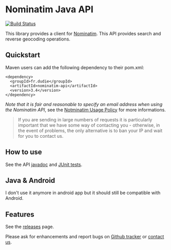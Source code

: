 Nominatim Java API
==================

[![Build Status](https://travis-ci.org/jeremiehuchet/nominatim-java-api.png?branch=master)](https://travis-ci.org/jeremiehuchet/nominatim-java-api)

This library provides a client for [Nominatim](https://wiki.openstreetmap.org/wiki/Nominatim). This API provides search and reverse geocoding operations.

Quickstart
----------

Maven users can add the following dependency to their pom.xml:

    <dependency>
      <groupId>fr.dudie</groupId>
      <artifactId>nominatim-api</artifactId>
      <version>3.4</version>
    </dependency>

*Note that it is fair and reasonable to specify an email address when using the Nominatim API*, see the [Notminatim Usage Policy](https://operations.osmfoundation.org/policies/nominatim/) for more informations.

> If you are sending in large numbers of requests it is particularly important that we have some way of contacting you - otherwise, in the event of problems, the only alternative is to ban your IP and wait for you to contact us.

How to use
----------

See the API [javadoc](https://jeremiehuchet.github.io/nominatim-java-api/latest) and [JUnit tests](https://github.com/jeremiehuchet/nominatim-java-apib/bba6e4784ff14844fb25030d6c1363e23f931e18/src/test/java/fr/dudie/nominatim/client/JsonNominatimClientTest.java). 

Java & Android
--------------

I don't use it anymore in android app but it should still be compatible with Android.

Features
--------

See the [releases](https://github.com/jeremiehuchet/nominatim-java-api/releases) page.

Please ask for enhancements and report bugs on [Github tracker](https://github.com/jeremiehuchet/nominatim-java-api/issues/new) or [contact us](http://www.google.com/recaptcha/mailhide/d?k=01Th60_7w3rxWuSJumsnqxfg==&c=REgbsYXndhO58POROxZGybu0F_Xu3JmR-wBRNbh8knE).
